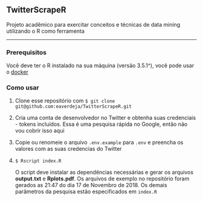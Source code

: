 ## TwitterScrapeR

Projeto acadêmico para exercitar conceitos e técnicas de data mining utilizando
o R como ferramenta

---

### Prerequisitos

Você deve ter o R instalado na sua máquina (versão 3.5.1^), você pode usar o [docker](https://github.com/rocker-org/rocker)

### Como usar

1. Clone esse repositório com `$ git clone git@github.com:eaverdeja/TwitterScrapeR.git`
2. Cria uma conta de desenvolvedor no Twitter e obtenha suas credenciais - tokens incluídos. Essa é uma pesquisa rápida no Google, então não vou cobrir isso aqui
3. Copie ou renomeie o arquivo `.env.example` para `.env` e preencha os valores com as suas credencias do Twitter
4. `$ Rscript index.R`

    O script deve instalar as dependências necessárias e gerar os arquivos **output.txt** e **Rplots.pdf**. Os arquivos de exemplo no repositório foram
    gerados as 21:47 do dia 17 de Novembro de 2018. Os demais parâmetros da pesquisa
    estão especificados em `index.R`
